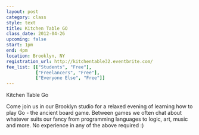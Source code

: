 ```yaml
---
layout: post
category: class
style: text
title: Kitchen Table GO
class_date: 2012-04-26
upcoming: false
start: 1pm
end: 4pm
location: Brooklyn, NY
registration_url: http://kitchentable32.eventbrite.com/
fee_list: [["Students", "Free"],
           ["Freelancers", "Free"],
           ["Everyone Else", "Free"]]
---
```

Kitchen Table Go

Come join us in our Brooklyn studio for a relaxed evening of learning how to play Go - the ancient board game. Between games we often chat about whatever suits our fancy from programming languages to logic, art, music and more. No experience in any of the above required :)
